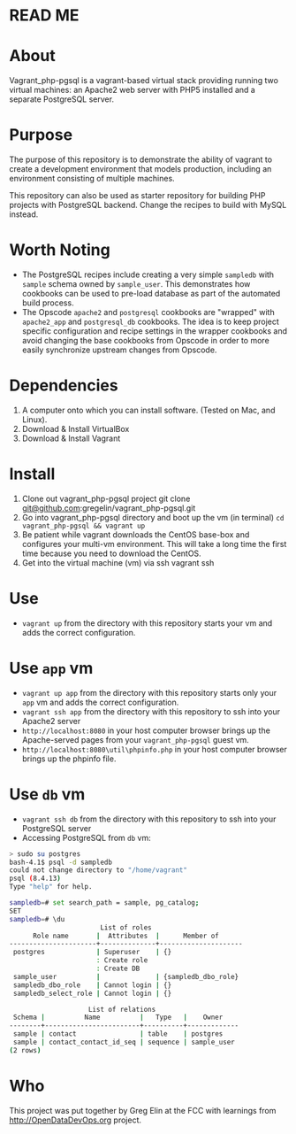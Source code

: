 READ ME
=======

# About
Vagrant_php-pgsql is a vagrant-based virtual stack providing running two virtual machines: an Apache2 web server with PHP5 installed and a separate PostgreSQL server. 

# Purpose
The purpose of this repository is to demonstrate the ability of vagrant to create a development environment that models production, including an environment consisting of multiple machines.

This repository can also be used as starter repository for building PHP projects with PostgreSQL backend. Change the recipes to build with MySQL instead.

# Worth Noting
- The PostgreSQL recipes include creating a very simple `sampledb` with `sample` schema owned by `sample_user`. This demonstrates how cookbooks can be used to pre-load database as part of the automated build process.
- The Opscode `apache2` and `postgresql` cookbooks are "wrapped" with `apache2_app` and `postgresql_db` cookbooks. The idea is to keep project specific configuration and recipe settings in the wrapper cookbooks and avoid changing the base cookbooks from Opscode in order to more easily synchronize upstream changes from Opscode.

# Dependencies
1. A computer onto which you can install software. (Tested on Mac, and Linux).
2. Download & Install VirtualBox
3. Download & Install Vagrant

# Install
1. Clone out vagrant_php-pgsql project git clone git@github.com:gregelin/vagrant_php-pgsql.git
2. Go into vagrant_php-pgsql directory and boot up the vm (in terminal) `cd vagrant_php-pgsql && vagrant up`
3. Be patient while vagrant downloads the CentOS base-box and configures your multi-vm environment. This will take a long time the first time because you need to download the CentOS. 
4. Get into the virtual machine (vm) via ssh vagrant ssh

# Use 
- `vagrant up` from the directory with this repository starts your vm and adds the correct configuration.

# Use `app` vm
- `vagrant up app` from the directory with this repository starts only your `app` vm and adds the correct configuration.
- `vagrant ssh app` from the directory with this repository to ssh into your Apache2 server
- `http://localhost:8080` in your host computer browser brings up the Apache-served pages from your `vagrant_php-pgsql` guest vm.
- `http://localhost:8080\util\phpinfo.php` in your host computer browser brings up the phpinfo file.

# Use `db` vm
* `vagrant ssh db` from the directory with this repository to ssh into your PostgreSQL server
* Accessing PostgreSQL from `db` vm:

```bash
> sudo su postgres
bash-4.1$ psql -d sampledb
could not change directory to "/home/vagrant"
psql (8.4.13)
Type "help" for help.

sampledb=# set search_path = sample, pg_catalog;
SET
sampledb=# \du
                       List of roles
      Role name       |  Attributes  |      Member of
----------------------+--------------+---------------------
 postgres             | Superuser    | {}
                      : Create role
                      : Create DB
 sample_user          |              | {sampledb_dbo_role}
 sampledb_dbo_role    | Cannot login | {}
 sampledb_select_role | Cannot login | {}

                    List of relations
 Schema |          Name          |   Type   |    Owner
--------+------------------------+----------+-------------
 sample | contact                | table    | postgres
 sample | contact_contact_id_seq | sequence | sample_user
(2 rows)
```

# Who
This project was put together by Greg Elin at the FCC with learnings from http://OpenDataDevOps.org project.


